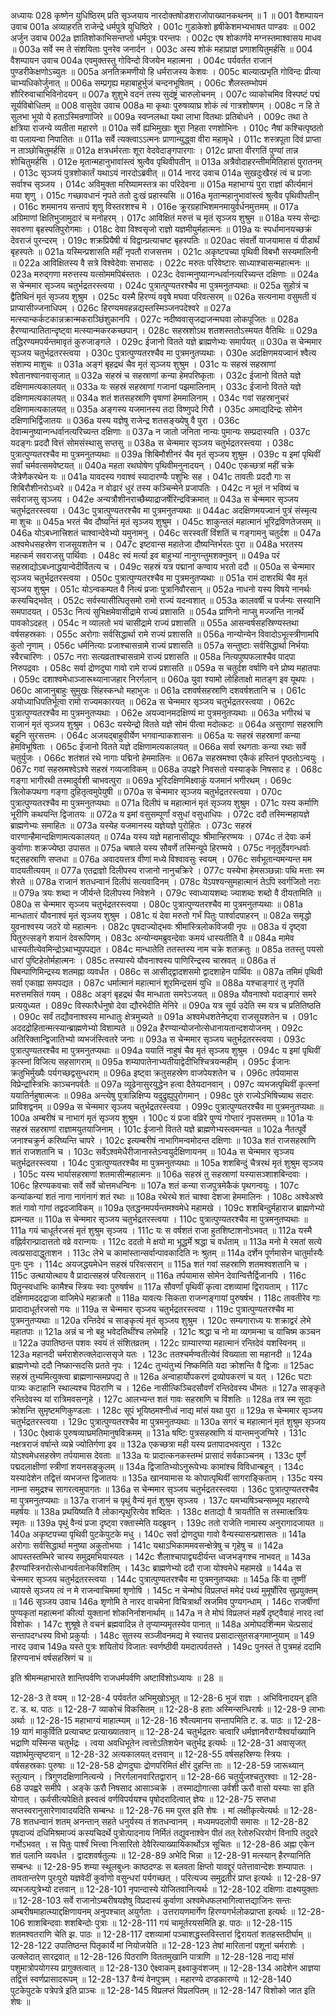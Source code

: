 अध्यायः 028
कृष्णेन युधिष्ठिरम् प्रति सृञ्जयाय नारदोक्तषोडशराजोपाख्यानकथनम् ॥ 1 ॥
001	वैशम्पायन उवाच 
001a	अव्याहरति राजेन्द्रे धर्मपुत्रे युधिष्ठिरे ।
001c	गुडाकेशो हृषीकेशमभ्यभाषत पाण्डवः ॥
002	अर्जुन उवाच 
002a	ज्ञातिशोकाभिसन्तप्तो धर्मपुत्रः परन्तपः ।
002c	एष शोकार्णवे मग्नस्तमाश्वासय माधव ॥
003a	सर्वे स्म ते संशयिताः पुनरेव जनार्दन ।
003c	अस्य शोकं महाप्राज्ञ प्रणाशयितुमर्हसि ॥
004	वैशम्पायन उवाच 
004a	एवमुक्तस्तु गोविन्दो विजयेन महात्मना ।
004c	पर्यवर्तत राजानं पुण्डरीकेक्षणोऽच्युतः ॥
005a	अनतिक्रमणीयो हि धर्मराजस्य केशवः ।
005c	बाल्यात्प्रभृति गोविन्दः प्रीत्या चाभ्यधिकोर्जुनात् ॥
006a	सम्प्रगृह्य महाबाहुर्भुजं चन्दनभूषितम् ।
006c	शैलस्तम्भोपमं शौरिरुवाचाभिविनोदयन् ॥
007a	शुशुभे वदनं तस्य सुदंष्ट्रं चारुलोचनम् ।
007c	व्याकोचमिव विस्पष्टं पद्मं सूर्यविबोधितम् ॥
008	वासुदेव उवाच 
008a	मा कृथाः पुरुषव्याघ्र शोकं त्वं गात्रशोषणम् ।
008c	न हि ते सुलभा भूयो ये हताऽस्मिन्रणाजिरे ॥
009a	स्वप्नलब्धा यथा लाभा वितथाः प्रतिबोधने ।
009c	तथा ते क्षत्रिया राजन्ये व्यतीता महारणे ॥
010a	सर्वे ह्यभिमुखाः शूरा निहता रणशोभिनः ।
010c	नैषां कश्चित्पृष्ठतो वा पलायन्वा निपातितः ॥
011a	सर्वे त्यक्त्वाऽऽत्मनः प्राणान्युद्ध्वा वीरा महामृधे ।
011c	शस्त्रपूता दिवं प्राप्ता न ताञ्छोचितुमर्हसि ॥
012a	क्षत्रधर्मरताः शूरा वेदवेदाङ्गपारगाः ।
012c	प्राप्ता वीरगतिं पुण्यां तान्न शोचितुमर्हसि ।
012e	मृतान्महानुभावांस्त्वं श्रुत्वैव पृथिवीपतीन् ॥
013a	अत्रैवोदाहरन्तीममितिहासं पुरातनम् ।
013c	सृञ्जयं पुत्रशोकार्तं यथाऽयं नारदोऽब्रवीत् ॥
014	नारद उवाच 
014a	सुखदुःखैरहं त्वं च प्रजाः सर्वाश्च सृञ्जय ।
014c	अविमुक्ता मरिष्यामस्तत्र का परिदेवना ॥
015a	महाभाग्यं पुरा राज्ञां कीर्त्यमानं मया शृणु ।
015c	गच्छावधानं नृपते ततो दुःखं प्रहास्यसि ॥
016a	मृतान्महानुभावांस्त्वं श्रुत्वैव पृथिवीपतीन् ।
016c	शममानय सन्तापं शृणु विस्तरशश्च मे ।
016e	क्रूरग्रहाभिशमनमायुर्वर्धनमुत्तमम् ॥
017a	अग्रिमाणां क्षितिभुजामुदारं च मनोहरम् ।
017c	आविक्षितं मरुत्तं च मृतं सृञ्जय शुश्रुम ॥
018a	यस्य सेन्द्राः सवरुणा बृहस्पतिपुरोगमाः ।
018c	देवा विश्वसृजो राज्ञो यज्ञमीयुर्महात्मनः ॥
019a	यः स्पर्धामानयच्छक्रं देवराजं पुरन्दरम् ।
019c	शक्रप्रियैषी यं विद्वान्प्रत्याचष्ट बृहस्पतिः ॥
020ac	संवर्तो याजयामास यं पीडार्थं बृहस्पतेः ॥
021a	यस्मिन्प्रशासति महीं नृपतौ राजसत्तम ।
021c	अकृष्टपच्या पृथिवी विबभौ सस्यमालिनी ॥
022a	आविक्षितस्य वै सत्रे विश्वेदेवाः सभासदः ।
022c	मरुतः परिवेष्टारः साध्याश्चासन्महात्मनः ॥
023a	मरुद्गणा मरुत्तस्य यत्सोममपिबंस्ततः ।
023c	देवान्मनुष्यान्गन्धर्वानत्यरिच्यन्त दक्षिणाः ॥
024a	स चेन्ममार सृञ्जय चतुर्भद्रतरस्त्वया ।
024c	पुत्रात्पुण्यतरश्चैव मा पुत्रमनुतप्यथाः ॥
025a	सुहोत्रं च द्वैतिथिनं मृतं सृञ्जय शुश्रुम ।
025c	यस्मै हिरण्यं ववृषे मघवा परिवत्सरम् ॥
026a	सत्यनामा वसुमती यं प्राप्यासीज्जनाधिपम् ।
026c	हिरण्यमवहन्नद्यस्तस्मिञ्जनपदेश्वरे ॥
027a	मत्स्यान्कर्कटकान्नक्रान्मकराञ्छिंशुकानपि ।
027c	नदीष्ववासृजद्राजन्मघवा लोकपूजितः ॥
028a	हैरण्यान्पातितान्दृष्ट्वा मत्स्यान्मकरकच्छपान् ।
028c	सहस्रशोऽथ शतशस्ततोऽस्मयत वैतिथिः ॥
029a	तद्धिरण्यमपर्यन्तमावृतं कुरुजाङ्गले ।
029c	ईजानो वितते यज्ञे ब्राह्मणेभ्यः समार्पयत् ॥
030a	स चेन्ममार सृञ्जय चतुर्भद्रतरस्त्वया ।
030c	पुत्रात्पुण्यतरश्चैव मा पुत्रमनुतप्यथाः ।
030e	अदक्षिणमयज्वानं श्वैत्य संशाम्य माशुचः ॥
031a	अङ्गं बृहद्रथं चैव मृतं सृञ्जय शुश्रुम ।
031c	यः सहस्रं सहस्राणां श्वेतानश्वानवासृजात् ॥
032a	सहस्रं च सहस्राणां कन्या हेमपरिष्कृताः ।
032c	ईजानो वितते यज्ञे दक्षिणामत्यकालयत् ॥
033a	यः सहस्रं सहस्राणां गजानां पझमालिनाम् ।
033c	ईजानो वितते यज्ञे दक्षिणामत्यकालयत् ॥
034a	शतं शतसहस्राणि वृषाणां हेममालिनाम् ।
034c	गवां सहस्रानुचरं दक्षिणामत्यकालयत् ॥
035a	अङ्गस्य यजमानस्य तदा विष्णुपदे गिरौ ।
035c	अमाद्यदिन्द्रः सोमेन दक्षिणाभिर्द्विजातयः ॥
036a	यस्य यज्ञेषु राजेन्द्र शतसङ्ख्येषु वै पुरा ।
036c	देवान्मनुष्यान्गन्धर्वानत्यरिच्यन्त दक्षिणाः ॥
037a	न जातो जनिता नान्यः पुमान्यः सम्प्रदास्यति ।
037c	यदङ्गः प्रददौ वित्तं सोमसंस्थासु सप्तसु ॥
038a	स चेन्ममार सृञ्जय चतुर्भद्रतरस्त्वया ।
038c	पुत्रात्पुण्यतरश्चैव मा पुत्रमनुतप्यथाः ॥
039a	शिबिमौशीनरं चैव मृतं सृञ्जय शुश्रुम ।
039c	य इमां पृथिवीं सर्वां चर्मवत्समवेष्टयत् ॥
040a	महता रथघोषेण पृथिवीमनुनादयन् ।
040c	एकच्छत्रां महीं चक्रे जैत्रेणैकरथेन यः ॥
041a	यावदस्य गवाश्वं स्यादारण्यैः पशुभिः सह ।
041c	तावतीः प्रददौ गाः स शिबिरौशीनरोऽध्वरे ॥
042a	न वोढारं धुरं तस्य कञ्चिन्मेने प्रजापतिः ।
042c	न भूतं न भविष्यं च सर्वराजसु सृञ्जय ।
042e	अन्यत्रौशीनराच्छैब्याद्राजर्षेरिन्द्रविक्रमात् ॥
043a	स चेन्ममार सृञ्जय चतुर्भद्रतरस्त्वया ।
043c	पुत्रात्पुण्यतरश्चैव मा पुत्रमनुतप्यथाः ॥
044ac	अदक्षिणमयज्वानं पुत्रं संस्मृत्य मा शुचः ॥
045a	भरतं चैव दौष्यन्तिं मृतं सृञ्जय शुश्रुम ।
045c	शाकुन्तलं महात्मानं भूरिद्रविणतेजसम् ॥
046a	योऽबध्नात्त्रिशतं चाश्वान्देवेभ्यो यमुनामनु ।
046c	सरस्वतीं विंशतिं च गङ्गामनु चतुर्दश ॥
047a	अश्वमेधसहस्रेण राजसूयशतेन च ।
047c	इष्टवान्स महातेजा दौष्यन्तिर्भरतः पुरा ॥
048a	भरतस्य महत्कर्म सवराजसु पार्थिवाः ।
048c	स्वं मर्त्या इव बाहुभ्यां नानुगन्तुमशक्नुवन् ॥
049a	परं सहस्राद्योऽबध्नाद्धयान्वेदीर्वितत्य च ।
049c	सहस्रं यत्र पद्मानां कण्वाय भरतो ददौ ॥
050a	स चेन्ममार सृञ्जय चतुर्भद्रतरस्त्वया ।
050c	पुत्रात्पुण्यतरश्चैव मा पुत्रमनुतप्यथाः ॥
051a	रामं दाशरथिं चैव मृतं सृञ्जय शुश्रुम ।
051c	योऽन्वकम्पत वै नित्यं प्रजाः पुत्रानिवौरसान् ॥
052a	नाधनो यस्य विषये नानर्थः कस्यचिद्भवेत् ।
052c	सर्वस्यासीत्पितृसमो रामो राज्यं यदन्वशात् ॥
053a	कालवर्षी च पर्जन्यः सस्यानि समपादयत् ।
053c	नित्यं सुभिक्षमेवासीद्रामे राज्यं प्रशासति ॥
054a	प्राणिनो नाप्सु मज्जन्ति नानर्थे पावकोऽदहत् ।
054c	न व्यालतो भयं चासीद्रामे राज्यं प्रशासति ॥
055a	आसन्वर्षसहस्रिण्यस्तथा वर्षसहस्रकाः ।
055c	अरोगाः सर्वसिद्धार्था रामे राज्यं प्रशासति ॥
056a	नान्योन्येन विवादोऽभूत्स्त्रीणामपि कुतो नृणाम् ।
056c	धर्मनित्याः प्रजाश्चासन्रामे राज्यं प्रशासति ॥
057a	सन्तुष्टाः सर्वसिद्धार्था निर्भयाः स्वैरचारिणः ।
057c	नराः सत्यव्रताश्चासन्रामे राज्यं प्रशासति ॥
058a	नित्यपुष्पफलाश्चैव पादपा निरुपद्रवाः ।
058c	सर्वा द्रोणदुघा गावो रामे राज्यं प्रशासति ॥
059a	स चतुर्दश वर्षाणि वने प्रोष्य महातपाः ।
059c	दशाश्वमेधाञ्जारूथ्यानाजहार निरर्गलान् ॥
060a	युवा श्यामो लोहिताक्षो मातङ्ग इव यूथपः ।
060c	आजानुबाहुः सुमुखः सिंहस्कन्धो महाभुजः ॥
061a	दशवर्षसहस्राणि दशवर्षशतानि च ।
061c	अयोध्याधिपतिर्भूत्वा रामो राज्यमकारयत् ॥
062a	स चेन्ममार सृञ्जय चतुर्भद्रतरस्त्वया ।
062c	पुत्रात्पुण्यतरश्चैव मा पुत्रमनुतप्यथाः ।
062e	अयज्वानमदक्षिण्यं मा पुत्रमनुतप्यथाः ॥
063a	भगीरथं च राजानं मृतं सृञ्जय शुश्रुम ।
063c	यस्येन्द्रो वितते यज्ञे सोमं पीत्वा मदोत्कटः ॥
064a	असुराणां सहस्राणि बहूनि सुरसत्तमः ।
064c	अजयद्बाहुवीर्येण भगवान्पाकशासनः ॥
065a	यः सहस्रं सहस्राणां कन्या हेमविभूषिताः ।
065c	ईजानो वितते यज्ञे दक्षिणामत्यकालयत् ॥
066a	सर्वा रथगताः कन्या रथाः सर्वे चतुर्युजः ।
066c	शतंशतं रथे नागाः पद्मिनो हेममालिनः ॥
067a	सहस्रमश्वा एकैकं हस्तिनं पृष्ठतोऽन्वयुः ।
067c	गवां सहस्रमश्वेऽश्वे सहस्रं गव्यजाविकम् ॥
068a	उपह्वरे निवसतो यस्याङ्के निषसाद ह ।
068c	गङ्गा भागीरथी तस्मादुर्वशी चाभवत्पुरा ॥
069a	भूरिदक्षिणमिक्ष्वाकुं यजमानं भगीरथम् ।
069c	त्रिलोकपथगा गङ्गा दुहितृत्वमुपेयुषी ॥
070a	स चेन्ममार सृञ्जय चतुर्भद्रतरस्त्वया ।
070c	पुत्रात्पुण्यतरश्चैव मा पुत्रमनुतप्यथाः ॥
071a	दिलीपं च महात्मानं मृतं सृञ्जय शुश्रुम ।
071c	यस्य कर्माणि भूरीणि कथयन्ति द्विजातयः ॥
072a	य इमां वसुसम्पूर्णां वसुधां वसुधाधिपः ।
072c	ददौ तस्मिन्महायज्ञे ब्राह्मणेभ्यः समाहितः ॥
073a	यस्येह यजमानस्य यज्ञेयज्ञे पुरोहितः ।
073c	सहस्रं वारणान्हैमान्दक्षिणामत्यकालयत् ॥
074a	यस्य यज्ञे महानासीद्यूपः श्रीमान्हिरण्मयः ।
074c	तं देवाः कर्म कुर्वाणाः शक्रज्येष्ठा उपासत ॥
075a	चषाले यस्य सौवर्णे तस्मिन्यूपे हिरण्मये ।
075c	ननृतुर्देवगन्धर्वाः षट्सहस्राणि सप्तधा ॥
076a	अवादयत्तत्र वीणां मध्ये विश्वावसुः स्वयम् ।
076c	सर्वभूतान्यमन्यन्त मम वादयतीत्ययम् ॥
077a	एतद्राज्ञो दिलीपस्य राजानो नानुचक्रिरे ।
077c	यस्येभा हेमसञ्छन्नाः पथि मत्ताः स्म शेरते ॥
078a	राजानं शतधन्वानं दिलीपं सत्यवादिनम् ।
078c	येऽपश्यन्सुमहात्मानं तेऽपि स्वर्गजितो नराः ॥
079a	त्रयः शब्दा न जीर्यन्ते दिलीपस्य निवेशने ।
079c	स्वाध्यायशब्दः ज्याशब्दः शब्दो वै दीयतामिति ॥
080a	स चेन्ममार सृञ्जय चतुर्भद्रतरस्त्वया ।
080c	पुत्रात्पुण्यतरश्चैव मा पुत्रमनुतप्यथाः ॥
081a	मान्धातारं यौवनाश्वं मृतं सृञ्जय शुश्रुम ।
081c	यं देवा मरुतो गर्भं पितुः पार्श्वादपाहरन् ॥
082a	समृद्धो युवनाश्वस्य जठरे यो महात्मनः ।
082c	पृषदाज्योद्भवः श्रीमांस्त्रिलोकविजयी नृपः ॥
083a	यं दृष्ट्वा पितुरुत्सङ्गे शयानं देवरूपिणम् ।
083c	अन्योन्यमब्रुवन्देवाः कमयं धास्यतीति वै ॥
084a	मामेव धास्यतीत्येवमिन्द्रोऽथाभ्युपपद्यत ।
084c	मान्धातेति ततस्तस्य नाम चक्रे शतक्रतुः ॥
085a	ततस्तु पयसो धारां पुष्टिहेतोर्महात्मनः ।
085c	तस्यास्ये यौवनाश्वस्य पाणिरिन्द्रस्य चास्रवत् ॥
086a	तं पिबन्पाणिमिन्द्रस्य शतमह्ना व्यवर्धत ।
086c	स आसीद्द्वादशसमो द्वादशाहेन पार्थिवः ॥
087a	तमिमं पृथिवी सर्वा एकाह्ना समपद्यत ।
087c	धर्मात्मानं महात्मानं शूरमिन्द्रसमं युधि ॥
088a	यश्चाङ्गारं तु नृपतिं मरुत्तमसितं गयम् ।
088c	अङ्गं बृहद्रथं चैव मान्धाता समरेऽजयत् ॥
089a	यौवनाश्वो यदाङ्गारं समरे प्रत्ययुध्यत ।
089c	विस्फारैर्धनुषो देवा द्यौरभेदीति मेनिरे ॥
090a	यत्र सूर्य उदेति स्म यत्र च प्रतितिष्ठति ।
090c	सर्वं तद्यौवनाश्वस्य मान्धातुः क्षेत्रमुच्यते ॥
091a	अश्वमेधशतेनेष्ट्वा राजसूयशतेन च ।
091c	अददद्रोहितान्मत्स्यान्ब्राह्मणेभ्यो विशाम्पते ॥
092a	हैरण्यान्योजनोत्सेधानायतान्दशयोजनम् ।
092c	अतिरिक्तान्द्विजातिभ्यो व्यभजंस्त्वितरे जनाः ॥
093a	स चेन्ममार सृञ्जय चतुर्भद्रतरस्त्वया ।
093c	पुत्रात्पुण्यतरश्चैव मा पुत्रमनुतप्यथाः ॥
094a	ययातिं नाहुषं चैव मृतं सृञ्जय शुश्रुम ।
094c	य इमां पृथिवीं कृत्स्नां विजित्य सहसागराम् ॥
095a	शम्यापातेनाभ्यतीयाद्वेदीभिश्चित्रयन्महीम् ।
095c	ईजानः क्रतुभिर्मुख्यैः पर्यगच्छद्वसुन्धराम् ॥
096a	इष्ट्वा क्रतुसहस्रेण वाजपेयशतेन च ।
096c	तर्पयामास विप्रेन्द्रांस्त्रिभिः काञ्चनपर्वतैः ॥
097a	व्यूढेनासुरयुद्धेन हत्वा दैतेयदानवान् ।
097c	व्यभजत्पृथिवीं कृत्स्नां ययातिर्नहुषात्मजः ॥
098a	अन्त्येषु पुत्रान्निक्षिप्य यदुद्रुह्युपुरोगमान् ।
098c	पुरुं राज्येऽभिषिच्याथ सदारः प्राविशद्वनम् ॥
099a	स चेन्ममार सृञ्जय चतुर्भद्रतरस्त्वया ।
099c	पुत्रात्पुण्यतरश्चैव मा पुत्रमनुतप्यथाः ॥
100a	अम्बरीषं च नाभागं मृतं सृञ्जय शुश्रुम ।
100c	यं प्रजा वव्रिरे पुण्यं गोप्तारं नृपसत्तमम् ॥
101a	यः सहस्रं सहस्राणां राज्ञामयुतयाजिनाम् ।
101c	ईजानो वितते यज्ञे ब्राह्मणेभ्यस्त्वमन्यत ॥
102a	नैतत्पूर्वे जनाश्चक्रुर्न करिष्यन्ति चापरे ।
102c	इत्यम्बरीषं नाभागिमन्वमोदन्त दक्षिणाः ॥
103a	शतं राजसहस्राणि शतं राजशतानि च ।
103c	सर्वेऽश्वमेधैरीजानास्तेऽन्वयुर्दक्षिणायनम् ॥
104a	स चेन्ममार सृञ्जय चतुर्भद्रतरस्त्वया ।
104c	पुत्रात्पुण्यतरश्चैव मा पुत्रमनुतप्यथाः ॥
105a	शशबिन्दुं चैत्ररथं मृतं शुश्रुम सृञ्जय ।
105c	यस्य भार्यासहस्राणां शतमासीन्महात्मनः ॥
106a	सहस्रं तु सहस्राणां यस्यासञ्शाशबिन्दवाः ।
106c	हिरण्यकवचाः सर्वे सर्वे चोत्तमधन्विनः ॥
107a	शतं कन्या राजपुत्रमेकैकं पृथगन्वयुः ।
107c	कन्यांकन्यां शतं नागा नागंनागं शतं रथाः ॥
108a	रथेरथे शतं चाश्वा देशजा हेममालिनः ।
108c	अश्वेअश्वे शतं गावो गांगां तद्वदजाविकम् ॥
109a	एतद्धनमपर्यन्तमश्वमेधे महामखे ।
109c	शशबिन्दुर्महाराज ब्राह्मणेभ्यो ह्यमन्यत ॥
110a	स चेन्ममार सृञ्जय चतुर्भद्रतरस्त्वया ।
110c	पुत्रात्पुण्यतरश्चैव मा पुत्रमनुतप्यथाः ॥
111a	गयं चाधूर्तरजसं मृतं शुश्रुम सृञ्जय ।
111c	यः स वर्षशतं राजा हुतशिष्टाशनोऽभवत् ॥
112a	यस्मै वह्निर्वरान्प्रादात्ततो वव्रे वरान्गयः ।
112c	ददतो मे क्षयो मा भूद्धर्मे श्रद्धा च वर्धताम् ॥
113a	मनो मे रमतां सत्ये त्वत्प्रसादाद्धुताशन ।
113c	लेभे च कामांस्तान्सर्वान्पावकादिति नः श्रुतम् ॥
114a	दर्शेन पूर्णमासेन चातुर्मास्यैः पुनः पुनः ।
114c	अयजद्धयमेधेन सहस्रं परिवत्सरान् ॥
115a	शतं गवां सहस्राणि शतमश्वशतानि च ।
115c	उत्थायोत्थाय वै प्रादात्सहस्रं परिवत्सरान् ॥
116a	तर्पयामास सोमेन देवान्वित्तैर्द्विजानपि ।
116c	पितॄन्स्वधाभिः कामैश्च स्त्रियः स्वाः पुरुषर्षभ ॥
117a	सौवर्णां पृथिवीं कृत्वा दशव्यामां द्विरायताम् ।
117c	दक्षिणामददद्राजा वाजिमेधे महाक्रतौ ॥
118a	यावत्यः सिकता राजन्गङ्गायां पुरुषर्षभ ।
118c	तावतीरेव गाः प्रादादाधूर्तरजसो गयः ॥
119a	स चेन्ममार सृञ्जय चतुर्भद्रतरस्त्वया ।
119c	पुत्रात्पुण्यतरश्चैव मा पुत्रमनुतप्यथाः ॥
120a	रन्तिदेवं च साङ्कृत्यं मृतं सृञ्जय शुश्रुम ।
120c	सम्यगाराध्य यः शक्राद्वरं लेभे महातपाः ॥
121a	अन्नं च नो बहु भवेदतिथींश्च लभेमहि ।
121c	श्रद्धा च नो मा व्यगमन्मा च याचिष्म कञ्चन ॥
122a	उपातिष्ठन्त पशवः स्वयं तं संशितव्रतम् ।
122c	ग्राम्यारण्या महात्मानं रन्तिदेवं यशस्विनम् ॥
123a	महानदी चर्मराशेरुत्क्लेदात्ससृजे यतः ।
123c	ततश्चर्मण्वतीत्येवं विख्याता सा महानदी ॥
124a	ब्राह्मणेभ्यो ददौ निष्कान्सदसि प्रतते नृपः ।
124c	तुभ्यंतुभ्यं निष्कमिति यदा क्रोशन्ति वै द्विजाः ॥
125ac	सहस्रं तुभ्यमित्युक्त्वा ब्राह्मणान्समप्रपद्य ते ॥
126a	अन्वाहार्योपकरणं द्रव्योपकरणं च यत् ।
126c	घटाः पात्र्यः कटाहानि स्थाल्यश्च पिठराणि च ।
126e	नासीत्किञ्चिदसौवर्णं रन्तिदेवस्य धीमतः ॥
127a	साङ्कृते रन्तिदेवस्य यां रात्रिमवसन्गृहे ।
127c	आलभ्यन्त शतं गावः सहस्राणि च विंशतिः ॥
128a	तत्र स्म सूदाः क्रोशन्ति सुमृष्टमणिकुण्डलाः ।
128c	सूपं भूयिष्ठमश्नीध्वं नाद्य मांसं यथा पुरा ॥
129a	स चेन्ममार सृञ्जय चतुर्भद्रतरस्त्वया ।
129c	पुत्रात्पुण्यतरश्चैव मा पुत्रमनुतप्यथाः ॥
130a	सगरं च महात्मानं मृतं शुश्रुम सृञ्जय ।
130c	ऐक्ष्वाकं पुरुषव्याघ्रमतिमानुषविक्रमम् ॥
131a	षष्टिः पुत्रसहस्राणि यं यान्तमनुजग्मिरे ।
131c	नक्षत्रराजं वर्षान्ते व्यभ्रे ज्योतिर्गणा इव ॥
132a	एकच्छत्रा मही यस्य प्रतापादभवत्पुरा ।
132c	योऽश्वमेधसहस्रेण तर्पयामास देवताः ॥
133a	यः प्रादात्कनकस्तम्भं प्रासादं सर्वकाञ्चनम् ।
133c	पूर्णं पद्मदलाक्षीणां स्त्रीणां शयनसङ्कुलम् ॥
134a	द्विजातिभ्योऽनुरूपेभ्यः कामांश्च विविधान्बहून् ।
134c	यस्यादेशेन तद्वित्तं व्यभजन्त द्विजातयः ॥
135a	खानयामास यः कोपात्पृथिवीं सागराङ्किताम् ।
135c	यस्य नाम्ना समुद्रश्च सागरत्वमुपागतः ॥
136a	स चेन्ममार सृञ्जय चतुर्भद्रतरस्त्वया ।
136c	पुत्रात्पुण्यतरश्चैव मा पुत्रमनुतप्यथाः ॥
137a	राजानं च पृथुं वैन्यं मृतं शुश्रुम सृञ्जय ।
137c	यमभ्यषिञ्चन्सम्भूय महारण्ये महर्षयः ॥
138a	प्रथयिष्यति वै लोकान्पृथुरित्येव शब्दितः ।
138c	क्षताद्यो वै त्रायतीति स तस्मात्क्षत्रियः स्मृतः ॥
139a	पृथुं वैन्यं प्रजा दृष्ट्वा रक्तास्मेति यदब्रुवन् ।
139c	ततो राजेति नामास्य अनुरागादजायत ॥
140a	अकृष्टपच्या पृथिवी पुटकेपुटके मधु ।
140c	सर्वा द्रोणदुघा गावो वैन्यस्यासन्प्रशासतः ॥
141a	अरोगाः सर्वसिद्धार्था मनुष्या अकुतोभयाः ।
141c	यथाऽभिकाममवसन्क्षेत्रेषु च गृहेषु च ॥
142a	आपस्तस्तम्भिरे चास्य समुद्रमभियास्यतः ।
142c	शैलाश्चापाद्व्यदीर्यन्त ध्वजभङ्गश्च नाभवत् ॥
143a	हैरण्यांस्त्रिनरोत्सेधान्पर्वतानेकविंशतिम् ।
143c	ब्राह्मणेभ्यो ददौ राजा योश्वमेधे महामखे ॥
144a	स चेन्ममार सृञ्जय चतुर्भद्रतरस्त्वया ।
144c	पुत्रात्पुण्यतरश्चैव मा पुत्रमनुतप्यथाः ॥
145a	किं वा तूष्णीं ध्यायसे सृञ्जय त्वं न मे राजन्वाचिममां शृणोषि ।
145c	न चेन्मोघं विप्रलप्तं ममेदं पथ्यं मुमूर्षोरिव सुप्रयुक्तम् ॥
146	सृञ्जय उवाच 
146a	शृणोमि ते नारद वाचमेनां विचित्रार्थां स्रजमिव पुण्यगन्धाम् ।
146c	राजर्षीणां पुण्यकृतां महात्मनां कीर्त्या युक्तानां शोकनिर्नाशनार्थाम् ॥
147a	न ते मोघं विप्रलप्तं महर्षे दृष्ट्वैवाहं नारद त्वां विशोकः ।
147c	शुश्रूषे ते वचनं ब्रह्मवादिन्न ते तृप्याम्यमृतस्येव पानात् ॥
148a	अमोघदर्शिन्मम चेत्प्रसादं सन्तापदग्धस्य विभो प्रकुर्याः ।
148c	सुतस्य सञ्जीवनमद्य मे स्यात्तव प्रसादात्सुतसङ्गमाप्नुयाम् ॥
149	नारद उवाच 
149a	यस्ते पुत्रः शयितोयं विजातः स्वर्णष्ठीवी यमदात्पर्वतस्ते ।
149c	पुनस्तं ते पुत्रमहं ददामि हिरण्यनाभं वर्षसहस्रिणं च ॥ 

इति श्रीमन्महाभारते शान्तिपर्वणि राजधर्मपर्वणि अष्टाविंशोऽध्यायः ॥ 28 ॥

12-28-3 ते वयम् ॥ 12-28-4 पर्यवर्तत अभिमुखोऽभूत् ॥ 12-28-6 भुजं राज्ञः । अभिविनादयन् इति ट. ड. थ. पाठः ॥ 12-28-7 व्याकोचं विकसितम् ॥ 12-28-8 हताः अस्मिन्सन्धिरार्षः ॥ 12-28-9 लाभाः अर्थाः ॥ 12-28-15 महाभाग्यं माहात्म्यम् ॥ 12-28-16 श्वैत्यमानय सन्तापमिति ट. ड. पाठः ॥ 12-28-19 यागं माकुर्विति प्रत्याचष्ट प्रत्याख्यातवान् ॥ 12-28-24 चतुर्भद्रतरः चत्वारि धर्मज्ञानवैराग्यैश्वर्याख्यानि भद्राणि यस्मिन्स चतुर्भद्रः । त्वया अवधिभूतेन त्वत्तोऽतिशयेन चतुर्भद्र इत्यर्थः ॥ 12-28-31 अवासृजत् यज्ञार्थमुत्सृष्टवान् ॥ 12-28-32 अत्यकालयत् दत्तवान् ॥ 12-28-55 वर्षसहस्रिण्यः स्त्रियः । वर्षसहस्रकाः पुरुषाः ॥ 12-28-58 द्रोणदुघाः द्रोणपरिमितं क्षीरं दुहन्ति ताः ॥ 12-28-59 जारूथ्यान् स्तुत्यान् । त्रिगुणदक्षिणानित्यन्ये । निरर्गलानवारितद्वारान् ॥ 12-28-66 चतुर्युजश्चतुरश्वाः ॥ 12-28-68 उपह्वरे समीपे । अङ्के ऊरौ निषसाद आसाञ्चक्रे । तस्माद्योगात्सा उर्वशी ऊरौ वासो यस्याः सा इति योगात् । ऊर्वसीत्यपेक्षिते ह्रस्वत्वं वर्णविपर्ययश्च पृषोदरादित्वात् ज्ञेयः ॥ 12-28-75 सप्तधा सप्तस्वरानुसारेणावादयदिति सम्बन्धः ॥ 12-28-76 मम पुरत इति शेषः । मां लक्षीकृत्येत्यर्थः ॥ 12-28-78 शतधन्वानं शतम् अनन्तान् सहते धनुर्यस्य तं शतधन्वानम् । मध्यमपदलोपी समासः ॥ 12-28-82 पृषदाज्यं दधिमिश्रमाज्यं कस्यचिदर्थे पुत्रोत्पादनाय निर्मितं तद्युवनाश्वेन पीतं तत् रेतोरुधिरयोगं विनापि तदुदरे गर्भोऽभवत् । स पितुः पार्श्वं भित्त्वा निःसारितो देवैरित्याख्यायिकार्थोऽत्र सूचितः ॥ 12-28-86 अह्ना एकेन शतं पलानि व्यवर्धत । द्वादशवर्षतुल्यः ॥ 12-28-89 अभेदि भिन्ना ॥ 12-28-91 मत्स्यान् हैरण्यानिति सम्बन्धः ॥ 12-28-95 शम्या स्थूलबुध्नः काष्ठदण्डः स बलवता क्षिप्तो यावद्दूरं पतेत्तावान्देशः शम्यापातः । तावतान्तरेण पुरःपुरो यज्ञवेदीं कुर्वाणो वसुन्धरां पर्यगच्छत् । परित्यज्य समुद्रतीरं प्राप्त इत्यर्थः ॥ 12-28-97 व्यभजत्पुत्रेभ्यो दत्तवान् ॥ 12-28-101 नृपान्दास्ये योजितवानित्यर्थः ॥ 12-28-102 दक्षिणाः दाक्ष्ययुक्ताः ॥ 12-28-103 सर्वे राजानोऽम्बरीषयज्ञेषु विप्रदास्यं कुर्वाणा अश्वमेधफलभागित्वात्तद्याजिनः सन्तः अम्बरीषमाहात्म्याद्दक्षिणायनम् अनुपश्चात् अयुर्गताः । उत्तरायणमार्गेण हिरण्यगर्भलोकप्राप्ता इत्यर्थः ॥ 12-28-106 शाशबिन्दवाः शशबिन्दोः पुत्राः ॥ 12-28-111 गयं चामूर्तरयसमिति झ. पाठः ॥ 12-28-115 शतमश्वतराणि चेति झ. पाठः ॥ 12-28-117 दशव्यामां पञ्चाशद्धस्तविस्तारां द्विरायतां शतहस्तदीर्घाम् ॥ 12-28-122 उपातिष्ठन्त पितृकार्ये मां नियोजयेति ॥ 12-28-123 तेषां मारितानां पशूनां चर्मराशेः । उत्क्लेदात् सारद्रवात् ॥ 12-28-126 पिठराणि विततमुखानि पात्राणि ॥ 12-28-128 नाद्य मांसं पशुमात्रोपयोगस्य प्रागुक्तत्वात् ॥ 12-28-130 ऐक्ष्वाकम् इक्ष्वाकुवंशजम् ॥ 12-28-134 आदेशेन आज्ञया तद्वित्तं स्वर्णप्रासादरूपम् ॥ 12-28-137 वैन्यं वेनपुत्रम् । महारण्ये दण्डकारण्ये ॥ 12-28-140 पुटकेपुटके पत्रेपत्रे इति प्राञ्चः ॥ 12-28-145 विप्रलप्तं विप्रलपितम् ॥ 12-28-147 विशोको जात इति शेषः ॥
